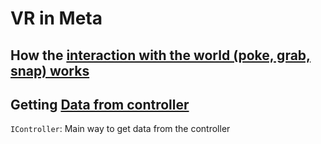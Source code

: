 # VR in Meta

## How the [interaction with the world (poke, grab, snap) works](https://developers.meta.com/horizon/documentation/unity/unity-isdk-architectural-overview/)

## Getting [Data from controller](https://developers.meta.com/horizon/documentation/unity/unity-isdk-input-processing#controller)

`IController`: Main way to get data from the controller